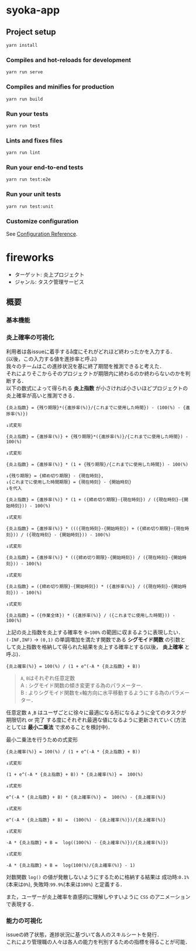 # syoka-app

## Project setup
```
yarn install
```

### Compiles and hot-reloads for development
```
yarn run serve
```

### Compiles and minifies for production
```
yarn run build
```

### Run your tests
```
yarn run test
```

### Lints and fixes files
```
yarn run lint
```

### Run your end-to-end tests
```
yarn run test:e2e
```

### Run your unit tests
```
yarn run test:unit
```

### Customize configuration
See [Configuration Reference](https://cli.vuejs.org/config/).

# fireworks
- ターゲット: 炎上プロジェクト
- ジャンル: タスク管理サービス
## 概要
### 基本機能
### 炎上確率の可視化
利用者は各issueに着手するå度にそれがどれほど終わったかを入力する．<br>
(以後，この入力する値を進捗率と呼ぶ)<br>
我々のチームはこの進捗状況を基に終了期間を推測できると考えた．<br>
それによりそこからそのプロジェクトが期限内に終わるのか終わらないのかを判断する．<br>
以下の数式によって得られる **炎上指数** が小さければ小さいほどプロジェクトの炎上確率が高いと推測できる．<br>
```
{炎上指数} = {残り期限}*({進捗率(%)}/{これまでに使用した時間}) - (100(%) - {進捗率(%)})

↓式変形

{炎上指数} = {進捗率(%)} + {残り期限}*({進捗率(%)}/{これまでに使用した時間}) - 100(%)

↓式変形

{炎上指数} = {進捗率(%)} * (1 + {残り期限}/{これまでに使用した時間}) - 100(%)

↓{残り期限} = {締め切り期限} - {現在時刻},
↓{これまでに使用した時間期限} = {現在時刻} - {開始時刻}
↓を代入

{炎上指数} = {進捗率(%)} * (1 + ({締め切り期限}-{現在時刻}) / ({現在時刻}-{開始時刻})) - 100(%)

↓式変形

{炎上指数} = {進捗率(%)} * ((({現在時刻}-{開始時刻}) + ({締め切り期限}-{現在時刻})) / ({現在時刻} - {開始時刻})) - 100(%)

↓式変形

{炎上指数} = {進捗率(%)} * (({締め切り期限}-{開始時刻}) / ({現在時刻}-{開始時刻})) - 100(%)

↓式変形

{炎上指数} = ({締め切り期限}-{開始時刻}) * ({進捗率(%)} / ({現在時刻}-{開始時刻})) - 100(%)

↓式変形

{炎上指数} = ({作業全体}) * ({進捗率(%)} / ({これまでに使用した時間})) - 100(%)
```

上記の炎上指数を炎上する確率を `0~100%` の範囲に収まるように表現したい．<br>
`(-INF,INF)` → `(0,1)` の単調増加を満たす関数である **シグモイド関数** の引数として炎上指数を格納して得られた結果を炎上する確率とする(以後， **炎上確率** と呼ぶ)．
```
{炎上確率(%)} = 100(%) / (1 + e^(-A * {炎上指数} + B))
```
> `A`, `B`はそれぞれ任意定数<br>
A : シグモイド関数の傾き変更する為のパラメーター.<br>
B : よりシグモイド関数を`x`軸方向に水平移動するようにする為のパラメーター．<br>

任意定数 `A` ,`B` はユーザごとに徐々に最適になる形になるように全てのタスクが 期限切れ or 完了 する度にそれぞれ最適な値になるように更新されていく(方法としては **最小二乗法** で求めることを検討中)．<br>

最小二乗法を行うための式変形
```
{炎上確率(%)} = 100(%) / (1 + e^(-A * {炎上指数} + B))

↓式変形

(1 + e^(-A * {炎上指数} + B)) * {炎上確率(%)} =  100(%)

↓式変形

e^(-A * {炎上指数} + B) * {炎上確率(%)} =  100(%) - {炎上確率(%)}

↓式変形

e^(-A * {炎上指数} + B) =  (100(%) - {炎上確率(%)})/{炎上確率(%)}

↓式変形

-A * {炎上指数} + B =  log((100(%) - {炎上確率(%)})/{炎上確率(%)})

↓式変形

-A * {炎上指数} + B =  log(100(%)/{炎上確率(%)} - 1)
```

対数関数 `log()` の値が発散しないようにするために格納する結果は 成功時:`0.1%`(本来は`0%`), 失敗時:`99.9%`(本来は`100%`) と定義する．<br>

また，ユーザーが炎上確率を直感的に理解しやすいように `CSS` のアニメーションで表現する．<br>
### 能力の可視化
issueの終了状態，進捗状況に基づいて各人のスキルシートを発行．<br>
これにより管理職の人々は各人の能力を判別するための指標を得ることが可能．<br>
